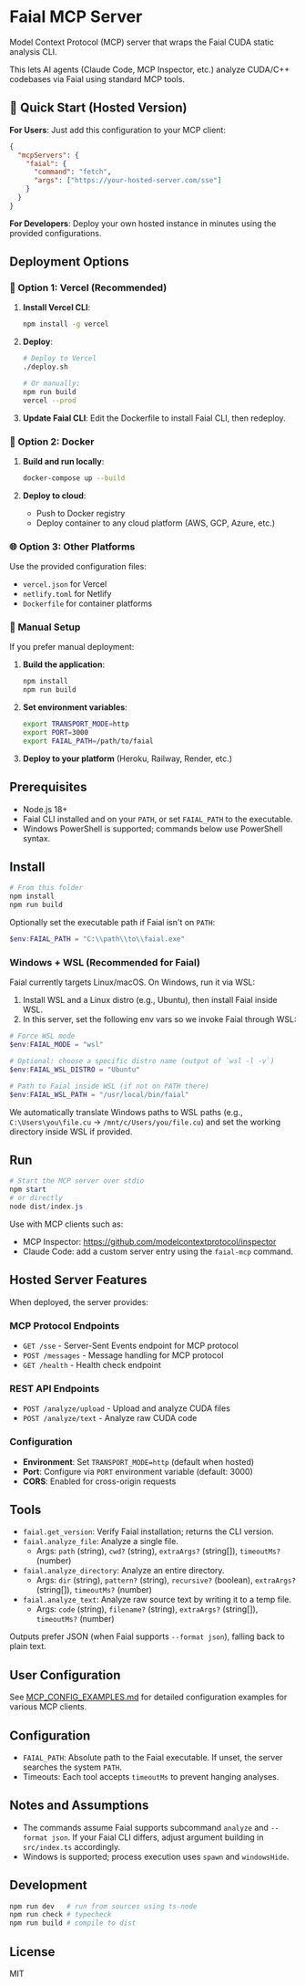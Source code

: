 # Faial MCP Server

Model Context Protocol (MCP) server that wraps the Faial CUDA static analysis CLI.

This lets AI agents (Claude Code, MCP Inspector, etc.) analyze CUDA/C++ codebases via Faial using standard MCP tools.

## 🚀 Quick Start (Hosted Version)

**For Users**: Just add this configuration to your MCP client:

```json
{
  "mcpServers": {
    "faial": {
      "command": "fetch",
      "args": ["https://your-hosted-server.com/sse"]
    }
  }
}
```

**For Developers**: Deploy your own hosted instance in minutes using the provided configurations.

## Deployment Options

### 🚀 Option 1: Vercel (Recommended)

1. **Install Vercel CLI**:
   ```bash
   npm install -g vercel
   ```

2. **Deploy**:
   ```bash
   # Deploy to Vercel
   ./deploy.sh

   # Or manually:
   npm run build
   vercel --prod
   ```

3. **Update Faial CLI**: Edit the Dockerfile to install Faial CLI, then redeploy.

### 🐳 Option 2: Docker

1. **Build and run locally**:
   ```bash
   docker-compose up --build
   ```

2. **Deploy to cloud**:
   - Push to Docker registry
   - Deploy container to any cloud platform (AWS, GCP, Azure, etc.)

### 🌐 Option 3: Other Platforms

Use the provided configuration files:
- `vercel.json` for Vercel
- `netlify.toml` for Netlify
- `Dockerfile` for container platforms

### 🔧 Manual Setup

If you prefer manual deployment:

1. **Build the application**:
   ```bash
   npm install
   npm run build
   ```

2. **Set environment variables**:
   ```bash
   export TRANSPORT_MODE=http
   export PORT=3000
   export FAIAL_PATH=/path/to/faial
   ```

3. **Deploy to your platform** (Heroku, Railway, Render, etc.)

## Prerequisites

- Node.js 18+
- Faial CLI installed and on your `PATH`, or set `FAIAL_PATH` to the executable.
- Windows PowerShell is supported; commands below use PowerShell syntax.

## Install

```powershell
# From this folder
npm install
npm run build
```

Optionally set the executable path if Faial isn't on `PATH`:

```powershell
$env:FAIAL_PATH = "C:\\path\\to\\faial.exe"
```

### Windows + WSL (Recommended for Faial)

Faial currently targets Linux/macOS. On Windows, run it via WSL:

1) Install WSL and a Linux distro (e.g., Ubuntu), then install Faial inside WSL.
2) In this server, set the following env vars so we invoke Faial through WSL:

```powershell
# Force WSL mode
$env:FAIAL_MODE = "wsl"

# Optional: choose a specific distro name (output of `wsl -l -v`)
$env:FAIAL_WSL_DISTRO = "Ubuntu"

# Path to Faial inside WSL (if not on PATH there)
$env:FAIAL_WSL_PATH = "/usr/local/bin/faial"
```

We automatically translate Windows paths to WSL paths (e.g., `C:\Users\you\file.cu` -> `/mnt/c/Users/you/file.cu`) and set the working directory inside WSL if provided.

## Run

```powershell
# Start the MCP server over stdio
npm start
# or directly
node dist/index.js
```

Use with MCP clients such as:
- MCP Inspector: https://github.com/modelcontextprotocol/inspector
- Claude Code: add a custom server entry using the `faial-mcp` command.

## Hosted Server Features

When deployed, the server provides:

### MCP Protocol Endpoints
- `GET /sse` - Server-Sent Events endpoint for MCP protocol
- `POST /messages` - Message handling for MCP protocol
- `GET /health` - Health check endpoint

### REST API Endpoints
- `POST /analyze/upload` - Upload and analyze CUDA files
- `POST /analyze/text` - Analyze raw CUDA code

### Configuration
- **Environment**: Set `TRANSPORT_MODE=http` (default when hosted)
- **Port**: Configure via `PORT` environment variable (default: 3000)
- **CORS**: Enabled for cross-origin requests

## Tools

- `faial.get_version`: Verify Faial installation; returns the CLI version.
- `faial.analyze_file`: Analyze a single file.
  - Args: `path` (string), `cwd?` (string), `extraArgs?` (string[]), `timeoutMs?` (number)
- `faial.analyze_directory`: Analyze an entire directory.
  - Args: `dir` (string), `pattern?` (string), `recursive?` (boolean), `extraArgs?` (string[]), `timeoutMs?` (number)
- `faial.analyze_text`: Analyze raw source text by writing it to a temp file.
  - Args: `code` (string), `filename?` (string), `extraArgs?` (string[]), `timeoutMs?` (number)

Outputs prefer JSON (when Faial supports `--format json`), falling back to plain text.

## User Configuration

See [MCP_CONFIG_EXAMPLES.md](MCP_CONFIG_EXAMPLES.md) for detailed configuration examples for various MCP clients.

## Configuration

- `FAIAL_PATH`: Absolute path to the Faial executable. If unset, the server searches the system `PATH`.
- Timeouts: Each tool accepts `timeoutMs` to prevent hanging analyses.

## Notes and Assumptions

- The commands assume Faial supports subcommand `analyze` and `--format json`. If your Faial CLI differs, adjust argument building in `src/index.ts` accordingly.
- Windows is supported; process execution uses `spawn` and `windowsHide`.

## Development

```powershell
npm run dev   # run from sources using ts-node
npm run check # typecheck
npm run build # compile to dist
```

## License

MIT
